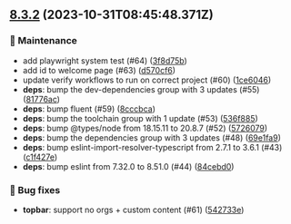 ## [8.3.2](https://github.com/AxisCommunications/fluent-components/compare/797f43c1e266c00669d4ff8deaa3c9fcf4a8974b..3f8d75b96f71cdcd1df3747e9770f522132939d9) (2023-10-31T08:45:48.371Z)

### 🚧 Maintenance

  - add playwright system test (#64) ([3f8d75b](https://github.com/AxisCommunications/fluent-components/commit/3f8d75b96f71cdcd1df3747e9770f522132939d9))
  - add id to welcome page (#63) ([d570cf6](https://github.com/AxisCommunications/fluent-components/commit/d570cf6f9353dfcb2f4fecf4f391e946098efff9))
  - update verify workflows to run on correct project (#60) ([1ce6046](https://github.com/AxisCommunications/fluent-components/commit/1ce6046f21c64333305bbf9c01cb00dc1a88b9bf))
  - **deps**: bump the dev-dependencies group with 3 updates (#55) ([81776ac](https://github.com/AxisCommunications/fluent-components/commit/81776ac189fc1828ff5658d2f5670da4042dde62))
  - **deps**: bump fluent (#59) ([8cccbca](https://github.com/AxisCommunications/fluent-components/commit/8cccbca88dd5b730c78cf39726096b594302a4c4))
  - **deps**: bump the toolchain group with 1 update (#53) ([536f885](https://github.com/AxisCommunications/fluent-components/commit/536f8852a26f4bc9f2a67ec38e18ca2e12c26d5f))
  - **deps**: bump @types/node from 18.15.11 to 20.8.7 (#52) ([5726079](https://github.com/AxisCommunications/fluent-components/commit/5726079d37df43815ae14b2db6af1a40d7706289))
  - **deps**: bump the dependencies group with 3 updates (#48) ([69e1fa9](https://github.com/AxisCommunications/fluent-components/commit/69e1fa983ddc2e8452c98317e775ea1431e81d4d))
  - **deps**: bump eslint-import-resolver-typescript from 2.7.1 to 3.6.1 (#43) ([c1f427e](https://github.com/AxisCommunications/fluent-components/commit/c1f427e2201c5ae48e6ab70c5b7931d1504952c1))
  - **deps**: bump eslint from 7.32.0 to 8.51.0 (#44) ([84cebd0](https://github.com/AxisCommunications/fluent-components/commit/84cebd019af17ccda746a6becf52fafd1e72e41c))

### 🐛 Bug fixes

  - **topbar**: support no orgs + custom content (#61) ([542733e](https://github.com/AxisCommunications/fluent-components/commit/542733e7c0dfa9c7bca7e8ec62f4c57754d31bc4))
